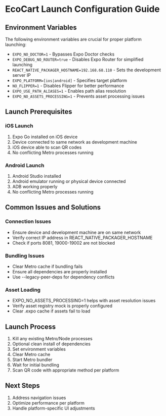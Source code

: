 # EcoCart Launch Configuration Guide

## Environment Variables
The following environment variables are crucial for proper platform launching:

- `EXPO_NO_DOCTOR=1` - Bypasses Expo Doctor checks
- `EXPO_DEBUG_NO_ROUTER=true` - Disables Expo Router for simplified launching
- `REACT_NATIVE_PACKAGER_HOSTNAME=192.168.68.110` - Sets the development server IP
- `EXPO_PLATFORM=[ios|android]` - Specifies target platform
- `NO_FLIPPER=1` - Disables Flipper for better performance
- `EXPO_USE_PATH_ALIASES=1` - Enables path alias resolution
- `EXPO_NO_ASSETS_PROCESSING=1` - Prevents asset processing issues

## Launch Prerequisites

### iOS Launch
1. Expo Go installed on iOS device
2. Device connected to same network as development machine
3. iOS device able to scan QR codes
4. No conflicting Metro processes running

### Android Launch
1. Android Studio installed
2. Android emulator running or physical device connected
3. ADB working properly
4. No conflicting Metro processes running

## Common Issues and Solutions

### Connection Issues
- Ensure device and development machine are on same network
- Verify correct IP address in REACT_NATIVE_PACKAGER_HOSTNAME
- Check if ports 8081, 19000-19002 are not blocked

### Bundling Issues
- Clear Metro cache if bundling fails
- Ensure all dependencies are properly installed
- Use --legacy-peer-deps for dependency conflicts

### Asset Loading
- EXPO_NO_ASSETS_PROCESSING=1 helps with asset resolution issues
- Verify asset registry mock is properly configured
- Clear .expo cache if assets fail to load

## Launch Process
1. Kill any existing Metro/Node processes
2. Optional clean install of dependencies
3. Set environment variables
4. Clear Metro cache
5. Start Metro bundler
6. Wait for initial bundling
7. Scan QR code with appropriate method per platform

## Next Steps
1. Address navigation issues
2. Optimize performance per platform
3. Handle platform-specific UI adjustments 